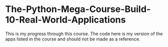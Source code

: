 # The-Python-Mega-Course-Build-10-Real-World-Applications

This is my progress through this course. The code here is my version of the apps listed in the course and should not be made as a reference.
